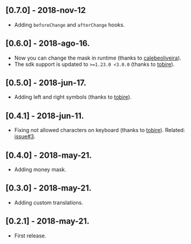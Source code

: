 ## [0.7.0] - 2018-nov-12

-   Adding `beforeChange` and `afterChange` hooks.

## [0.6.0] - 2018-ago-16.

-   Now you can change the mask in runtime (thanks to [calebeoliveira](https://github.com/calebeoliveira)).
-   The sdk support is updated to `>=1.23.0 <3.0.0` (thanks to [tobire](https://github.com/tobire)).

## [0.5.0] - 2018-jun-17.

-   Adding left and right symbols (thanks to [tobire](https://github.com/tobire)).

## [0.4.1] - 2018-jun-11.

-   Fixing not allowed characters on keyboard (thanks to [tobire](https://github.com/tobire)). Related: [issue#3](https://github.com/benhurott/flutter-masked-text/issues/3).

## [0.4.0] - 2018-may-21.

-   Adding money mask.

## [0.3.0] - 2018-may-21.

-   Adding custom translations.

## [0.2.1] - 2018-may-21.

-   First release.
